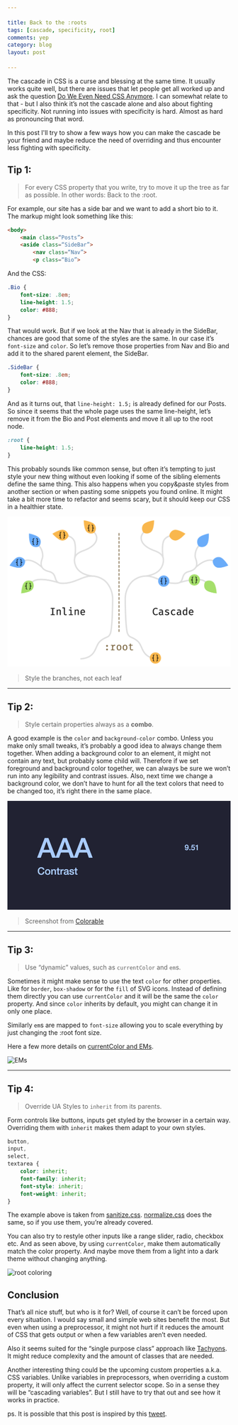 ```yaml
---

title: Back to the :roots
tags: [cascade, specificity, root]
comments: yep
category: blog
layout: post

---
```



The cascade in CSS is a curse and blessing at the same time. It usually works quite well, but there are issues that let people get all worked up and ask the question [Do We Even Need CSS Anymore](https://css-tricks.com/the-debate-around-do-we-even-need-css-anymore/). I can somewhat relate to that - but I also think it’s not the cascade alone and also about fighting specificity. Not running into issues with specificity is hard. Almost as hard as pronouncing that word.

In this post I'll try to show a few ways how you can make the cascade be your friend and maybe reduce the need of overriding and thus encounter less fighting with specificity.


## Tip 1:

> For every CSS property that you write, try to move it up the tree as far as possible. In other words: Back to the :root.

For example, our site has a side bar and we want to add a short bio to it. The markup might look something like this:

```html
<body>
	<main class=“Posts”>
	<aside class=“SideBar”>
		<nav class=“Nav”>
		<p class=“Bio”>
```

And the CSS:

```css
.Bio {
	font-size: .8em;
	line-height: 1.5;
	color: #888;
}
```

That would work. But if we look at the Nav that is already in the SideBar, chances are good that some of the styles are the same. In our case it’s `font-size` and `color`. So let’s remove those properties from Nav and Bio and add it to the shared parent element, the SideBar.

```css
.SideBar {
	font-size: .8em;
	color: #888;
}
```

And as it turns out, that `line-height: 1.5;` is already defined for our Posts. So since it seems that the whole page uses the same line-height, let’s remove it from the Bio and Post elements and move it all up to the root node.

```css
:root {
	line-height: 1.5;
}
```

This probably sounds like common sense, but often it’s tempting to just style your new thing without even looking if some of the sibling elements define the same thing. This also happens when you copy&paste styles from another section or when pasting some snippets you found online. It might take a bit more time to refactor and seems scary, but it should keep our CSS in a healthier state.

![inline vs cascade](/img/posts/roots-1.png)

> Style the branches, not each leaf



---


## Tip 2:

> Style certain properties always as a __combo__.

A good example is the `color` and `background-color` combo. Unless you make only small tweaks, it’s probably a good idea to always change them together. When adding a background color to an element, it might not contain any text, but probably some child will. Therefore if we set foreground and background color together, we can always be sure we won’t run into any legibility  and contrast issues. Also, next time we change a background color, we don’t have to hunt for all the text colors that need to be changed too, it’s right there in the same place.

![Contrast](/img/posts/roots-2.png)

> Screenshot from [Colorable](http://jxnblk.com/colorable/demos/text/)



---


## Tip 3:

> Use “dynamic” values, such as `currentColor` and `em`s.

Sometimes it might make sense to use the text `color` for other properties. Like for `border`, `box-shadow` or for the `fill` of SVG icons. Instead of defining them directly you can use `currentColor` and it will be the same the `color` property. And since `color` inherits by default, you might can change it in only one place.

Similarly `em`s are mapped to `font-size` allowing you to scale everything by just changing the :root font size.

Here a few more details on [currentColor and EMs](http://simurai.com/blog/2014/05/04/cssconf/).

![EMs](/img/posts/cssconf-size.gif)



---



## Tip 4:

> Override UA Styles to `inherit` from its parents.

Form controls like buttons, inputs get styled by the browser in a certain way. Overriding them with `inherit` makes them adapt to your own styles.

```css
button,
input,
select,
textarea {
	color: inherit;
	font-family: inherit;
	font-style: inherit;
	font-weight: inherit;
}
```

The example above is taken from [sanitize.css](https://10up.github.io/sanitize.css/). [normalize.css](https://necolas.github.io/normalize.css/) does the same, so if you use them, you’re already covered.

You can also try to restyle other inputs like a range slider, radio, checkbox etc. And as seen above, by using `currentColor`, make them automatically match the color property. And maybe move them from a light into a dark theme without changing anything.

![root coloring](/img/posts/cssconf-color3.gif)






## Conclusion

That’s all nice stuff, but who is it for? Well, of course it can’t be forced upon every situation. I would say small and simple web sites benefit the most. But even when using a preprocessor, it might not hurt if it reduces the amount of CSS that gets output or when a few variables aren’t even needed.

Also it seems suited for the “single purpose class” approach like [Tachyons](http://tachyons.io/). It might reduce complexity and the amount of classes that are needed.

Another interesting thing could be the upcoming custom properties a.k.a. CSS variables. Unlike variables in preprocessors, when overriding a custom property, it will only affect the current selector scope. So in a sense they will be “cascading variables”. But I still have to try that out and see how it works in practice.

ps. It is possible that this post is inspired by this [tweet](https://twitter.com/kaelig/status/616902099457175552).
